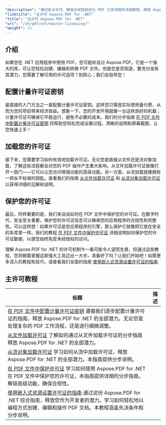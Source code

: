 ```yaml
---
"description": "通过有关许可、确保合规性和优化 PDF 工作流程的详细教程，释放 Aspose.PDF for .NET 的全部潜力。"
"linktitle": "主许可 Aspose.PDF for .NET"
"title": "主许可 Aspose.PDF for .NET"
"url": "/zh/pdf/net/master-licensing/"
"weight": 21
---
```


## 介绍

如果您在 .NET 应用程序中使用 PDF，您可能听说过 Aspose.PDF。它是一个强大的库，可让您轻松创建、编辑和转换 PDF 文件。但是您是否知道，要充分发挥其潜力，您需要了解可用的许可选项？别担心；我们会指导您！

## 配置计量许可证密钥
最直接的入门方法之一是配置计量许可证密钥。这样您只需按实际使用量付费，从而为您的项目带来经济效益。想象一下，您的开发环境就像一台运转良好的机器；计量许可证可确保它平稳运行，避免不必要的成本。我们的分步指南 [在 PDF 文件中配置计量许可证密钥](./configureing-metered-license-keys/) 将帮助您轻松完成设置过程。清晰的说明和屏幕截图，让您快速上手！

## 加载您的许可证
接下来，您需要学习如何有效地加载许可证。无论您是直接从文件还是流对象加载，了解这些流程都会对您的 PDF 操作产生重大影响。从文件加载许可证就像打开一扇门——它可以让您访问增强功能的高级功能。另一方面，从流加载就像拥有一把永不枯竭的钥匙。查看我们的指南 [从文件加载许可证](./loading-license-from-file/) 和 [从流对象加载许可证](./loading-license-from-stream-object/) 以获得详细的见解和说明。

## 保护您的许可证
最后，同样重要的是，我们来谈谈如何在 PDF 文件中保护您的许可证。在数字时代，安全至关重要，保护您的许可证信息可以确保您的应用程序的合规性和完整性。可以这样想：如果许可证是您应用程序的引擎，那么保护它就像把它放在安全的车库里一样。我们的教程 [在 PDF 文件中保护许可证](./securing-license/) 详细说明如何保护您的许可证数据，以便您始终免受未经授权的访问。

理解 Aspose.PDF for .NET 的许可机制乍一看可能令人望而生畏，但通过这些教程，您将朝着掌握这款强大工具迈出一大步。准备好了吗？让我们开始吧！如需更多深入的教程和技巧，请查看我们全面的指南 [使用嵌入式资源设置许可证的指南](./guide-to-set-license-using-embedded-resource/). 


## 主许可教程
标题 | 描述 |
| --- | --- | 
| [在 PDF 文件中配置计量许可证密钥](./configureing-metered-license-keys/) 遵循我们逐步配置计量许可证的指南，释放 Aspose.PDF for .NET 的全部潜力。无论您是处理复杂的 PDF 工作流程，还是进行细微调整。|  
| [从文件加载许可证](./loading-license-from-file/) 了解如何通过从文件加载许可证的分步指南释放 Aspose.PDF for .NET 的全部潜力。|  
| [从流对象加载许可证](./loading-license-from-stream-object/) 学习如何从流中加载许可证，释放 Aspose.PDF for .NET 的全部潜力。本指南提供分步说明。|  
| [在 PDF 文件中保护许可证](./securing-license/) 学习如何使用 Aspose.PDF for .NET 在 PDF 文件中保护您的许可证，本指南提供详细的分步指南。解锁高级功能，确保合规性。|  
| [使用嵌入式资源设置许可证的指南](./guide-to-set-license-using-embedded-resource/) 通过这份 Aspose.PDF for .NET 综合指南，释放您作为开发者的潜力。学习如何轻松地以编程方式创建、编辑和操作 PDF 文档。本教程涵盖先决条件和分步说明。|